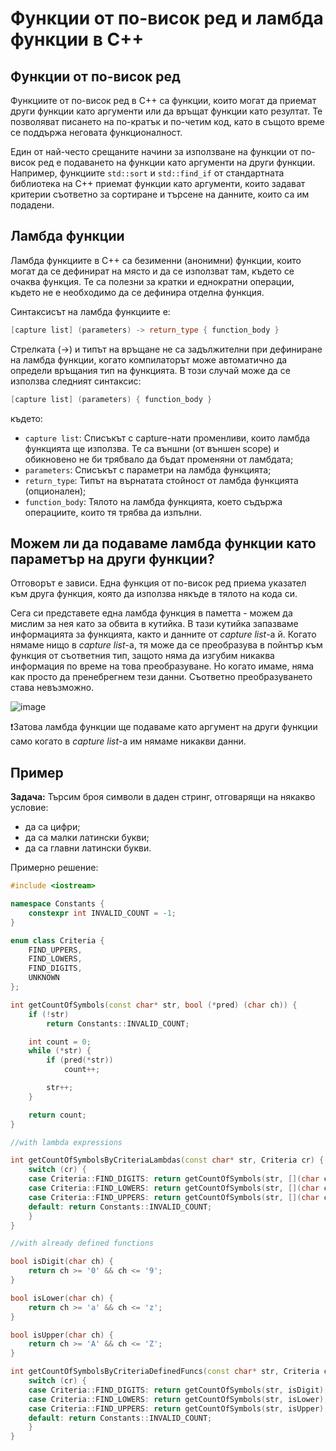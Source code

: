# Функции от по-висок ред и ламбда функции в C++

## Функции от по-висок ред

Функциите от по-висок ред в C++ са функции, които могат да приемат други функции като аргументи или да връщат функции като резултат. Те позволяват писането на по-кратък и по-четим код, като в същото време се поддържа неговата функционалност.

Един от най-често срещаните начини за използване на функции от по-висок ред е подаването на функции като аргументи на други функции. Например, функциите `std::sort` и `std::find_if` от стандартната библиотека на C++ приемат функции като аргументи, които задават критерии съответно за сортиране и търсене на данните, които са им подадени.

## Ламбда функции

Ламбда функциите в C++ са безименни (анонимни) функции, които могат да се дефинират на място и да се използват там, където се очаква функция. Те са полезни за кратки и еднократни операции, където не е необходимо да се дефинира отделна функция.

Синтаксисът на ламбда функциите е:
```c++
[capture list] (parameters) -> return_type { function_body }
```
Стрелката (->) и типът на връщане не са задължителни при дефиниране на ламбда функции, когато компилаторът може автоматично да определи връщания тип на функцията. В този случай може да се използва следният синтаксис:
```c++
[capture list] (parameters) { function_body }
```
където:
- `capture list`: Списъкът с capture-нати променливи, които ламбда функцията ще използва. Те са външни (от външен scope) и обикновено не би трябвало да бъдат променяни от ламбдата;
- `parameters`: Списъкът с параметри на ламбда функцията;
- `return_type`: Типът на върнатата стойност от ламбда функцията (опционален);
- `function_body`: Тялото на ламбда функцията, което съдържа операциите, които тя трябва да изпълни.


## Можем ли да подаваме ламбда функции като параметър на други функции?
Отговорът е зависи. Една функция от по-висок ред приема указател към друга функция, която да използва някъде в тялото на кода си. 

Сега си представете една ламбда функция в паметта - можем да мислим за нея като за обвита в кутийка. В тази кутийка запазваме информацията за функцията, както и данните от *capture list*-a й. Когато нямаме нищо в *capture list*-а, тя може да се преобразува в пойнтър към функция от съответния тип, защото няма да изгубим никаква информация по време на това преобразуване. Но когато имаме, няма как просто да пренебрегнем тези данни. Съответно преобразуването става невъзможно.

![image](https://github.com/desiish/oop_tasks/assets/115353472/b50deece-aec9-4d55-848f-8f4dbc923181)

❗Затова ламбда функции ще подаваме като аргумент на други функции само когато в *capture list*-a им нямаме никакви данни.

## Пример
**Задача:** Търсим броя символи в даден стринг, отговарящи на някакво условие:
- да са цифри;
- да са малки латински букви;
- да са главни латински букви.

Примерно решение:
```c++
#include <iostream>

namespace Constants {
    constexpr int INVALID_COUNT = -1;
}

enum class Criteria {
    FIND_UPPERS, 
    FIND_LOWERS,
    FIND_DIGITS,
    UNKNOWN
};

int getCountOfSymbols(const char* str, bool (*pred) (char ch)) {
    if (!str)
        return Constants::INVALID_COUNT;

    int count = 0;
    while (*str) {
        if (pred(*str))
            count++;

        str++;
    }

    return count;
}

//with lambda expressions

int getCountOfSymbolsByCriteriaLambdas(const char* str, Criteria cr) {
    switch (cr) {
    case Criteria::FIND_DIGITS: return getCountOfSymbols(str, [](char ch) {return ch >= '0' && ch <= '9'; });
    case Criteria::FIND_LOWERS: return getCountOfSymbols(str, [](char ch) {return ch >= 'a' && ch <= 'z'; });
    case Criteria::FIND_UPPERS: return getCountOfSymbols(str, [](char ch) {return ch >= 'A' && ch <= 'Z'; });
    default: return Constants::INVALID_COUNT;
    }
}

//with already defined functions

bool isDigit(char ch) {
    return ch >= '0' && ch <= '9';
}

bool isLower(char ch) {
    return ch >= 'a' && ch <= 'z';
}

bool isUpper(char ch) {
    return ch >= 'A' && ch <= 'Z';
}

int getCountOfSymbolsByCriteriaDefinedFuncs(const char* str, Criteria cr) {
    switch (cr) {
    case Criteria::FIND_DIGITS: return getCountOfSymbols(str, isDigit);
    case Criteria::FIND_LOWERS: return getCountOfSymbols(str, isLower);
    case Criteria::FIND_UPPERS: return getCountOfSymbols(str, isUpper);
    default: return Constants::INVALID_COUNT;
    }
}
```
